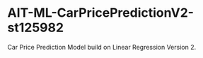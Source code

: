 # AIT-ML-CarPricePredictionV2-st125982
Car Price Prediction Model build on Linear Regression Version 2.
